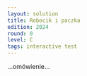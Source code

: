 ```yaml
---
layout: solution
title: Robocik i paczka
edition: 2024
round: 0
level: C
tags: interactive test
---
```


...omówienie...
